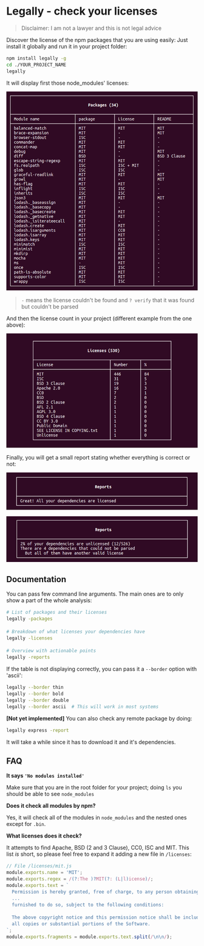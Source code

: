 # Legally - check your licenses

> Disclaimer: I am not a lawyer and this is not legal advice

Discover the license of the npm packages that you are using easily: Just install it globally and run it in your project folder:

```bash
npm install legally -g
cd ./YOUR_PROJECT_NAME
legally
```

It will display first those node_modules' licenses:

![Licenses](images/packages.png)

> `-` means the license couldn't be found and `? verify` that it was found but couldn't be parsed

And then the license count in your project (different example from the one above):

![License count](images/licenses.png)

Finally, you will get a small report stating whether everything is correct or not:

![License count](images/reports-clear.png)

![License count](images/reports-error.png)



## Documentation

You can pass few command line arguments. The main ones are to only show a part of the whole analysis:

```bash
# List of packages and their licenses
legally -packages

# Breakdown of what licenses your dependencies have
legally -licenses

# Overview with actionable points
legally -reports
```

If the table is not displaying correctly, you can pass it a `--border` option with 'ascii':

```bash
legally --border thin
legally --border bold
legally --border double
legally --border ascii  # This will work in most systems
```

**[Not yet implemented]** You can also check any remote package by doing:

```bash
legally express -report
```

It will take a while since it has to download it and it's dependencies.



## FAQ

**It says `'No modules installed'`**

Make sure that you are in the root folder for your project; doing `ls` you should be able to see `node_modules`



**Does it check all modules by npm?**

Yes, it will check all of the modules in `node_modules` and the nested ones except for `.bin`.


**What licenses does it check?**

It attempts to find Apache, BSD (2 and 3 Clause), CC0, ISC and MIT. This list *is* short, so please feel free to expand it adding a new file in `/licenses`:

```js
// File /licenses/mit.js
module.exports.name = 'MIT';
module.exports.regex = /(?:The )?MIT(?: (L|l)icense)/;
module.exports.text = `
  Permission is hereby granted, free of charge, to any person obtaining a copy
  ...
  furnished to do so, subject to the following conditions:

  The above copyright notice and this permission notice shall be included in
  all copies or substantial portions of the Software.
`;
module.exports.fragments = module.exports.text.split(/\n\n/);
```
